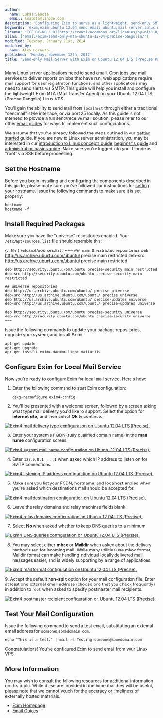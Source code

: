 ```yaml
---
author:
  name: Lukas Sabota
  email: lsabota@linode.com
description: 'Configuring Exim to serve as a lightweight, send-only SMTP server on Ubuntu 12.04 LTS (Precise Pangolin).'
keywords: 'exim,exim ubuntu 12.04,send email ubuntu,mail server,linux mail,smtp server,ubuntu exim'
license: '[CC BY-ND 3.0](http://creativecommons.org/licenses/by-nd/3.0/us/)'
alias: ['email/exim/send-only-mta-ubuntu-12-04-precise-pangolin/']
modified: Tuesday, January 21st, 2014
modified_by:
  name: Alex Fornuto
published: 'Monday, November 12th, 2012'
title: 'Send-only Mail Server with Exim on Ubuntu 12.04 LTS (Precise Pangolin)'
---
```


Many Linux server applications need to send email. Cron jobs use mail services to deliver reports on jobs that have run, web applications require mail support for user registration functions, and other applications may need to send alerts via SMTP. This guide will help you install and configure the lightweight Exim MTA (Mail Transfer Agent) on your Ubuntu 12.04 LTS (Precise Pangolin) Linux VPS.

You'll gain the ability to send mail from `localhost` through either a traditional "sendmail" style interface, or via port 25 locally. As this guide is not intended to provide a full send/receive mail solution, please refer to our other [email guides](/docs/email/) for ways to implement such configurations.

We assume that you've already followed the steps outlined in our [getting started](/docs/getting-started/) guide. If you are new to Linux server administration, you may be interested in our [introduction to Linux concepts guide](/docs/tools-reference/introduction-to-linux-concepts/), [beginner's guide](/docs/beginners-guide/) and [administration basics guide](/docs/using-linux/administration-basics). Make sure you're logged into your Linode as "root" via SSH before proceeding.

Set the Hostname
----------------

Before you begin installing and configuring the components described in this guide, please make sure you've followed our instructions for [setting your hostname](/docs/getting-started#sph_setting-the-hostname). Issue the following commands to make sure it is set properly:

    hostname
    hostname -f

Install Required Packages
-------------------------

Make sure you have the "universe" repositories enabled. Your `/etc/apt/sources.list` file should resemble this:

{: .file }
/etc/apt/sources.list
:   ~~~
    ## main & restricted repositories
    deb http://us.archive.ubuntu.com/ubuntu/ precise main restricted
    deb-src http://us.archive.ubuntu.com/ubuntu/ precise main restricted

    deb http://security.ubuntu.com/ubuntu precise-security main restricted
    deb-src http://security.ubuntu.com/ubuntu precise-security main restricted

    ## universe repositories
    deb http://us.archive.ubuntu.com/ubuntu/ precise universe
    deb-src http://us.archive.ubuntu.com/ubuntu/ precise universe
    deb http://us.archive.ubuntu.com/ubuntu/ precise-updates universe
    deb-src http://us.archive.ubuntu.com/ubuntu/ precise-updates universe

    deb http://security.ubuntu.com/ubuntu precise-security universe
    deb-src http://security.ubuntu.com/ubuntu precise-security universe
    ~~~

Issue the following commands to update your package repositories, upgrade your system, and install Exim:

    apt-get update
    apt-get upgrade
    apt-get install exim4-daemon-light mailutils

Configure Exim for Local Mail Service
-------------------------------------

Now you're ready to configure Exim for local mail service. Here's how:

1.  Enter the following command to start Exim configuration:

        dpkg-reconfigure exim4-config

2.  You'll be presented with a welcome screen, followed by a screen asking what type mail delivery you'd like to support. Select the option for **internet site**, and then select **Ok** to continue.

[![Exim4 mail delivery type configuration on Ubuntu 12.04 LTS (Precise).](/docs/assets/1153-011-exim4-ubuntu-12-04-general.png)](/docs/assets/1153-011-exim4-ubuntu-12-04-general.png)

3.  Enter your system's FQDN (fully qualified domain name) in the **mail name** configuration screen.

[![Exim4 system mail name configuration on Ubuntu 12.04 LTS (Precise).](/docs/assets/1154-02-exim4-ubuntu-12-04-mail-name.png)](/docs/assets/1154-02-exim4-ubuntu-12-04-mail-name.png)

4.  Enter `127.0.0.1 ; ::1` when asked which IP address to listen on for SMTP connections.

[![Exim4 listening IP address configuration on Ubuntu 12.04 LTS (Precise).](/docs/assets/1156-03-exim4-ubuntu-12-04-ip-listen.png)](/docs/assets/1156-03-exim4-ubuntu-12-04-ip-listen.png)

5.  Make sure you list your FQDN, hostname, and localhost entries when you're asked which destinations mail should be accepted for.

[![Exim4 mail destination configuration on Ubuntu 12.04 LTS (Precise).](/docs/assets/1157-04-exim4-ubuntu-12-04-local-domains.png)](/docs/assets/1157-04-exim4-ubuntu-12-04-local-domains.png)

6.  Leave the relay domains and relay machines fields blank.

[![Exim4 relay domains configuration on Ubuntu 12.04 LTS (Precise).](/docs/assets/1158-05-exim4-ubuntu-12-04-relay-domains.png)](/docs/assets/1158-05-exim4-ubuntu-12-04-relay-domains.png)

7.  Select **No** when asked whether to keep DNS queries to a minimum.

[![Exim4 DNS queries configuration on Ubuntu 12.04 LTS (Precise).](/docs/assets/1159-06-exim4-ubuntu-12-04-dns-queries.png)](/docs/assets/1159-06-exim4-ubuntu-12-04-dns-queries.png)

8.  You may select either **mbox** or **Maildir** when asked about the delivery method used for incoming mail. While many utilities use mbox format, Maildir format can make handling individual locally delivered mail messages easier, and is widely supporting by a range of applications.

[![Exim4 mail format configuration on Ubuntu 12.04 LTS (Precise).](/docs/assets/1160-07-exim4-ubuntu-12-04-mail-format.png)](/docs/assets/1160-07-exim4-ubuntu-12-04-mail-format.png)

​9. Accept the default **non-split** option for your mail configuration file. Enter at least one external email address (choose one that you check frequently) in addition to `root` when asked to specify postmaster mail recipients.

[![Exim4 postmaster recipient configuration on Ubuntu 12.04 LTS (Precise).](/docs/assets/1161-08-exim4-ubuntu-12-04-postmater-mail.png)](/docs/assets/1161-08-exim4-ubuntu-12-04-postmater-mail.png)

Test Your Mail Configuration
----------------------------

Issue the following command to send a test email, substituting an external email address for `someone@somedomain.com`.

    echo "This is a test." | mail -s Testing someone@somedomain.com

Congratulations! You've configured Exim to send email from your Linux VPS.

More Information
----------------

You may wish to consult the following resources for additional information on this topic. While these are provided in the hope that they will be useful, please note that we cannot vouch for the accuracy or timeliness of externally hosted materials.

- [Exim Homepage](http://www.exim.org/)
- [Email Guides](/docs/email/)

